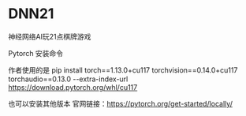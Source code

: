 # DNN21
神经网络AI玩21点棋牌游戏

Pytorch  安装命令

作者使用的是 pip install torch==1.13.0+cu117 torchvision==0.14.0+cu117 torchaudio==0.13.0 --extra-index-url https://download.pytorch.org/whl/cu117

也可以安装其他版本 官网链接：https://pytorch.org/get-started/locally/
